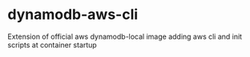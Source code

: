 # dynamodb-aws-cli
Extension of official aws dynamodb-local image adding aws cli and init scripts at container startup
